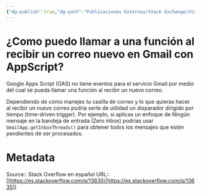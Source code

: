 ```yaml
---
{"dg-publish":true,"dg-path":"Publicaciones Externas/Stack Exchange/Stack Overflow en español/es.stackoverflow.com-13635.md","permalink":"/publicaciones-externas/stack-exchange/stack-overflow-en-espanol/es-stackoverflow-com-13635/","title":"¿Como puedo llamar a una función al recibir un correo nuevo en Gmail con AppScript?","hide":true,"noteIcon":"\"0\"","created":"2024-04-03T12:49:10.592-06:00","updated":"2024-04-05T16:43:48.622-06:00"}
---
```


# ¿Como puedo llamar a una función al recibir un correo nuevo en Gmail con AppScript?

Google Apps Script (GAS) no tiene eventos para el servicio Gmail por medio del cual se pueda llamar una función al recibir un nuevo correo. 

Dependiendo de cómo manejes tu casilla de correo y lo que quieras hacer al recibir un nuevo correo podría serte de utilidad un disparador dirigido por tiempo (time-driven trigger). Por ejemplo, si aplicas un enfoque de Ningún mensaje en la bandeja de entrada (Zero inbox) podrías usar `GmailApp.getInboxThreads()` para obtener todos los mensajes que estén pendientes de ser procesados.

# Metadata
Source:: Stack Overflow en español
URL:: [[https://es.stackoverflow.com/q/13635\|https://es.stackoverflow.com/q/13635]]

